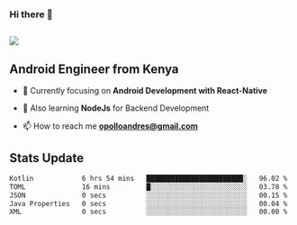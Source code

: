 ### Hi there 👋
<h2 align="left"><img src="https://readme-typing-svg.herokuapp.com?color='blue'&lines=I'm+Andrew+Opollo😊;Welcome+to+my+Github😜"> </h2>

## Android Engineer from Kenya


- 🌱 Currently focusing on **Android Development with React-Native**

- 🔭 Also learning **NodeJs** for Backend Development

- 📫 How to reach me **opolloandres@gmail.com**


## Stats Update
<!--START_SECTION:waka-->

```txt
Kotlin            6 hrs 54 mins   ████████████████████████░   96.02 %
TOML              16 mins         █░░░░░░░░░░░░░░░░░░░░░░░░   03.78 %
JSON              0 secs          ░░░░░░░░░░░░░░░░░░░░░░░░░   00.15 %
Java Properties   0 secs          ░░░░░░░░░░░░░░░░░░░░░░░░░   00.04 %
XML               0 secs          ░░░░░░░░░░░░░░░░░░░░░░░░░   00.00 %
```

<!--END_SECTION:waka-->


